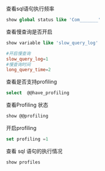 查看sql语句执行频率
```sql
show global status like 'Com_______'
```

查看慢查询是否开启
```sql
show variable like 'slow_query_log'
```


```cnf
#开启慢查询 
slow_query_log=1 
#慢查询时间 
long_query_time=2
```
查看是否支持profiling
```sql
select  @@have_profiling
```

查看Profiling 状态
```sql
show @@profiling
```
开启profiling
```sql
set profiling =1 
```
查看 sql 语句的执行情况
```sql
show profiles
```